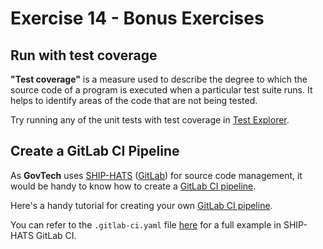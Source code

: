 # Exercise 14 - Bonus Exercises

## Run with test coverage

**"Test coverage"** is a measure used to describe the degree to which the source code of a program is executed when a particular test suite runs. It helps to identify areas of the code that are not being tested.

Try running any of the unit tests with test coverage in [Test Explorer](https://code.visualstudio.com/docs/editor/testing#_test-coverage).

## Create a GitLab CI Pipeline

As **GovTech** uses [SHIP-HATS](https://www.developer.tech.gov.sg/products/categories/devops/ship-hats/overview.html) ([GitLab](https://about.gitlab.com/)) for source code management, it would be handy to know how to create a [GitLab CI pipeline](https://docs.gitlab.com/ee/ci/).

Here's a handy tutorial for creating your own [GitLab CI pipeline](https://docs.gitlab.com/ee/ci/quick_start/index.html).

You can refer to the `.gitlab-ci.yaml` file [here](../../.gitlab-ci.yml) for a full example in SHIP-HATS GitLab CI.
